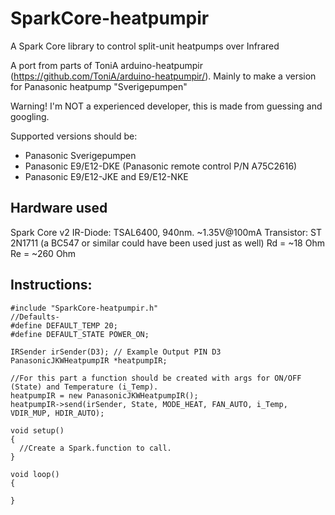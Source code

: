 # SparkCore-heatpumpir
A Spark Core library to control split-unit heatpumps over Infrared

A port from parts of ToniA arduino-heatpumpir (https://github.com/ToniA/arduino-heatpumpir/).
Mainly to make a version for Panasonic heatpump "Sverigepumpen"

Warning! I'm NOT a experienced developer, this is made from guessing and googling.

Supported versions should be:
* Panasonic Sverigepumpen
* Panasonic E9/E12-DKE (Panasonic remote control P/N A75C2616)
* Panasonic E9/E12-JKE and E9/E12-NKE

## Hardware used
Spark Core v2
IR-Diode: TSAL6400, 940nm. ~1.35V@100mA
Transistor: ST 2N1711 (a BC547 or similar could have been used just as well)
Rd = ~18 Ohm
Re = ~260 Ohm

## Instructions:
```
#include "SparkCore-heatpumpir.h"
//Defaults-
#define DEFAULT_TEMP 20;
#define DEFAULT_STATE POWER_ON;

IRSender irSender(D3); // Example Output PIN D3
PanasonicJKWHeatpumpIR *heatpumpIR;

//For this part a function should be created with args for ON/OFF (State) and Temperature (i_Temp).
heatpumpIR = new PanasonicJKWHeatpumpIR();
heatpumpIR->send(irSender, State, MODE_HEAT, FAN_AUTO, i_Temp, VDIR_MUP, HDIR_AUTO);

void setup()
{
  //Create a Spark.function to call.
}

void loop()
{
  
}

```
